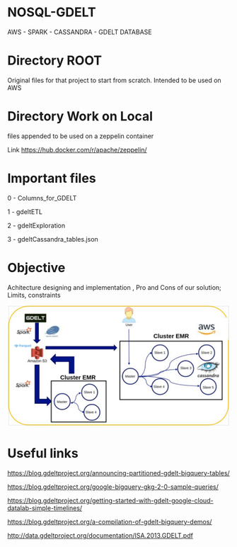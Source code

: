 # NOSQL-GDELT
AWS - SPARK - CASSANDRA - GDELT DATABASE


# Directory ROOT 
Original files for that project to start from scratch. Intended to be used on AWS 

# Directory Work on Local
files appended to be used on a zeppelin container   

Link https://hub.docker.com/r/apache/zeppelin/

# Important files

0 - Columns_for_GDELT 

1 - gdeltETL 

2 - gdeltExploration 

3 - gdeltCassandra_tables.json


# Objective

Achitecture designing and implementation , Pro and Cons of our solution;
Limits, constraints



![alt text](https://github.com/yamhiroto/NOSQL-GDELT/raw/master/architecture.png)



# Useful links 

https://blog.gdeltproject.org/announcing-partitioned-gdelt-bigquery-tables/

https://blog.gdeltproject.org/google-bigquery-gkg-2-0-sample-queries/

https://blog.gdeltproject.org/getting-started-with-gdelt-google-cloud-datalab-simple-timelines/

https://blog.gdeltproject.org/a-compilation-of-gdelt-bigquery-demos/

http://data.gdeltproject.org/documentation/ISA.2013.GDELT.pdf
    
   

